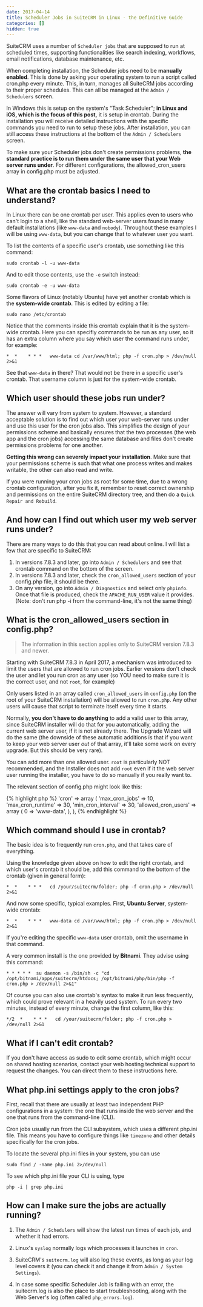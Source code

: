 ```yaml
---
date: 2017-04-14
title: Scheduler Jobs in SuiteCRM in Linux - the Definitive Guide
categories: []
hidden: true
---
```


SuiteCRM uses a number of `Scheduler jobs` that are supposed to run at scheduled times, supporting functionalities like search indexing, workflows, email notifications, database maintenance, etc.

When completing installation, the Scheduler jobs need to be **manually enabled**. This is done by asking your operating system to run a script called cron.php every minute. This, in turn, manages all SuiteCRM jobs according to their proper schedules. This can all be managed at the `Admin / Schedulers` screen.

<!--more-->

In Windows this is setup on the system's "Task Scheduler"; **in Linux and iOS, which is the focus of this post,** it is setup in crontab. During the installation you will receive detailed instructions with the specific commands you need to run to setup these jobs. After installation, you can still access these instructions at the bottom of the `Admin / Schedulers` screen.

To make sure your Scheduler jobs don't create permissions problems, **the standard practice is to run them under the same user that your Web server runs under**. For different configurations, the allowed_cron_users array in config.php must be adjusted.

## What are the crontab basics I need to understand? ##

In Linux there can be one crontab per user. This applies even to users who can't login to a shell, like the standard web-server users found in many default installations (like `www-data` and `nobody`). Throughout these examples I will be using `www-data`, but you can change that to whatever user you want.

To list the contents of a specific user's crontab, use something like this command:

`sudo crontab -l -u www-data`

And to edit those contents, use the `-e` switch instead:

`sudo crontab -e -u www-data`

Some flavors of Linux (notably Ubuntu) have yet another crontab which is the **system-wide crontab**. This is edited by editing a file:

`sudo nano /etc/crontab`

Notice that the comments inside this crontab explain that it is the system-wide crontab. Here you can specifiy commands to be run as any user, so it has an extra column where you say which user the command runs under, for example:

`*  *    * * *   www-data cd /var/www/html; php -f cron.php > /dev/null 2>&1`

See that `www-data` in there? That would not be there in a specific user's crontab. That username column is just for the system-wide crontab.

## Which user should these jobs run under? ##

The answer will vary from system to system. However, a standard acceptable solution is to find out which user your web-server runs under and use this user for the cron jobs also. This simplifies the design of your permissions scheme and basically ensures that the two processes (the web app and the cron jobs) accessing the same database and files don't create permissions problems for one another.

**Getting this wrong can severely impact your installation**. Make sure that your permissions scheme is such that what one process writes and makes writable, the other can also read and write.

If you were running your cron jobs as root for some time, due to a wrong crontab configuration, after you fix it, remember to reset correct ownership and permissions on the entire SuiteCRM directory tree, and then do a `Quick Repair and Rebuild`.

## And how can I find out which user my web server runs under? ##

There are many ways to do this that you can read about online. I will list a few that are specific to SuiteCRM:

1. In versions 7.8.3 and later, go into `Admin / Schedulers` and see that crontab command on the bottom of the screen.
2. In versions 7.8.3 and later, check the `cron_allowed_users` section of your config.php file, it should be there.
3. On any version, go into `Admin / Diagnostics` and select only `phpinfo`. Once that file is produced, check the `APACHE_RUN_USER` value it provides. (Note: don't run php -i from the command-line, it's not the same thing)

## What is the cron_allowed_users section in config.php?

> The information in this section applies only to SuiteCRM version 7.8.3 and newer.

Starting with SuiteCRM 7.8.3 in April 2017, a mechanism was introduced to limit the users that are allowed to run cron jobs. Earlier versions don't check the user and let you run cron as any user (so YOU need to make sure it is the correct user, and not `root`, for example)

Only users listed in an array called `cron_allowed_users` in `config.php` (on the root of your SuiteCRM installation) will be allowed to run `cron.php`. Any other users will cause that script to terminate itself every time it starts.

Normally, **you don't have to do anything** to add a valid user to this array, since SuiteCRM installer will do that for you automatically, adding the current web server user, if it is not already there. The Upgrade Wizard will do the same (the downside of these automatic additions is that if you want to keep your web server user _out_ of that array, it'll take some work on every upgrade. But this should be very rare).

You can add more than one allowed user. `root` is particularly NOT recommended, and the Installer does not add `root` even if it the web server user running the installer, you have to do so manually if you really want to.

The relevant section of config.php might look like this:

{% highlight php %}
'cron' =>
   array (
	 'max_cron_jobs' => 10,
	 'max_cron_runtime' => 30,
	 'min_cron_interval' => 30,
	 'allowed_cron_users' =>
	 array (
		0 => 'www-data',
	 ),
   ),
{% endhighlight %}

## Which command should I use in crontab?

The basic idea is to frequently run `cron.php`, and that takes care of everything.

Using the knowledge given above on how to edit the right crontab, and which user's crontab it should be, add this command to the bottom of the crontab (given in general form):

`*  *    * * *   cd /your/suitecrm/folder; php -f cron.php > /dev/null 2>&1`

And now some specific, typical examples. First, **Ubuntu Server**, system-wide crontab:

`*  *    * * *   www-data cd /var/www/html; php -f cron.php > /dev/null 2>&1`

If you're editing the specific `www-data` user crontab, omit the username in that command.

A very common install is the one provided by **Bitnami**. They advise using this command:

`* * * * *  su daemon -s /bin/sh -c "cd /opt/bitnami/apps/suitecrm/htdocs; /opt/bitnami/php/bin/php -f cron.php > /dev/null 2>&1"`

Of course you can also use crontab's syntax to make it run less frequently, which could prove relevant in a heavily used system. To run every two minutes, instead of every minute, change the first column, like this:

`*/2  *    * * *   cd /your/suitecrm/folder; php -f cron.php > /dev/null 2>&1`

## What if I can't edit crontab?

If you don't have access as sudo to edit some crontab, which might occur on shared hosting scenarios, contact your web hosting technical support to request the changes. You can direct them to these instructions here.

## What php.ini settings apply to the cron jobs?

First, recall that there are usually at least two independent PHP configurations in a system: the one that runs inside the web server and the one that runs from the command-line (CLI).

Cron jobs usually run from the CLI subsystem, which uses a different php.ini file. This means you have to configure things like `timezone` and other details specifically for the cron jobs.

To locate the several php.ini files in your system, you can use

`sudo find / -name php.ini 2>/dev/null`

To see which php.ini file your CLI is using, type

`php -i | grep php.ini`

## How can I make sure the jobs are actually running? ##

1. The `Admin / Schedulers` will show the latest run times of each job, and whether it had errors.

2. Linux's `syslog` normally logs which processes it launches in `cron`.

3. SuiteCRM's `suitecrm.log` will also log these events, as long as your log level covers it (you can check it and change it from `Admin / System Settings`).

4. In case some specific Scheduler Job is failing with an error, the suitecrm.log is also the place to start troubleshooting, along with the Web Server's log (often called `php_errors.log`).
